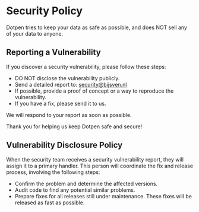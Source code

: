 # Security Policy

Dotpen tries to keep your data as safe as possible, and does NOT sell any of your data to anyone.

## Reporting a Vulnerability

If you discover a security vulnerability, please follow these steps:

- DO NOT disclose the vulnerability publicly.
- Send a detailed report to: [security@bijsven.nl](mailto:security@bijsven.nl)
- If possible, provide a proof of concept or a way to reproduce the vulnerability.
- If you have a fix, please send it to us.

We will respond to your report as soon as possible.

Thank you for helping us keep Dotpen safe and secure!

## Vulnerability Disclosure Policy

When the security team receives a security vulnerability report, they will assign it to a primary handler. This person will coordinate the fix and release process, involving the following steps:

- Confirm the problem and determine the affected versions.
- Audit code to find any potential similar problems.
- Prepare fixes for all releases still under maintenance. These fixes will be released as fast as possible.
